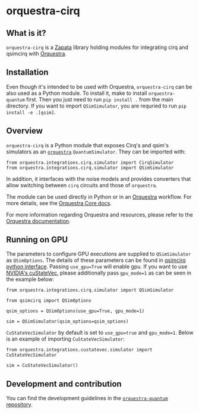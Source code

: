 # orquestra-cirq

## What is it?

`orquestra-cirq` is a [Zapata](https://www.zapatacomputing.com) library holding modules for integrating cirq and qsimcirq with [Orquestra](https://www.zapatacomputing.com/orquestra/).

## Installation

Even though it's intended to be used with Orquestra, `orquestra-cirq` can be also used as a Python module.
To install it, make to install `orquestra-quantum` first. Then you just need to run `pip install .` from the main directory.
If you want to import `QSimSimulator`, you are requried to run `pip install -e .[qsim]`.
## Overview

`orquestra-cirq` is a Python module that exposes Cirq's and qsim's simulators as an [`orquestra`](https://github.com/zapatacomputing/orquestra-quantum/blob/main/src/orquestra/quantum/api/backend.py) `QuantumSimulator`. They can be imported with:

```
from orquestra.integrations.cirq.simulator import CirqSimulator
from orquestra.integrations.cirq.simulator import QSimSimulator
```

In addition, it interfaces with the noise models and provides converters that allow switching between `cirq` circuits and those of `orquestra`.

The module can be used directly in Python or in an [Orquestra](https://www.orquestra.io) workflow.
For more details, see the [Orquestra Core docs](https://zapatacomputing.github.io/orquestra-core/index.html).

For more information regarding Orquestra and resources, please refer to the [Orquestra documentation](https://www.orquestra.io/docs).

## Running on GPU
The parameters to configure GPU executions are supplied to `QSimSimulator` as `QSimOptions`. The details of these parameters can be found in [qsimcirq python interface](https://quantumai.google/qsim/cirq_interface#gpu_execution). Passing `use_gpu=True` will enable gpu. If you want to use [NVIDIA's cuStateVec](https://docs.nvidia.com/cuda/cuquantum/custatevec/index.html), please additionally pass `gpu_mode=1` as can be seen in the example below:

```
from orquestra.integrations.cirq.simulator import QSimSimulator

from qsimcirq import QSimOptions

qsim_options = QSimOptions(use_gpu=True, gpu_mode=1)

sim = QSimSimulator(qsim_options=qsim_options)
```

`CuStateVecSimulator` by default is set to `use_gpu=true` and `gpu_mode=1`. Below is an example of importing `CuStateVecSimulator`:

```
from orquestra.integrations.custatevec.simulator import CuStateVecSimulator

sim = CuStateVecSimulator()
```
## Development and contribution

You can find the development guidelines in the [`orquestra-quantum` repository](https://github.com/zapatacomputing/orquestra-quantum).
